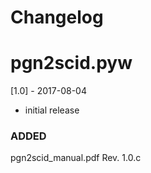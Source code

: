# Changelog

# pgn2scid.pyw
[1.0] - 2017-08-04
- initial release
### ADDED
pgn2scid_manual.pdf Rev. 1.0.c
